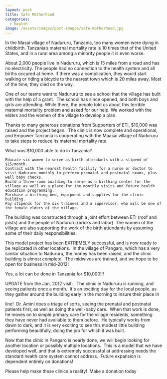 ```yaml
---
layout: post
title: Safe Motherhood
categories:
  - health
image: /assets/images/post-images/safe-motherhood.jpg
---
```


In the Masai village of Nadururu, Tanzania, too many women were dying in childbirth. Tanzania’s maternal mortality rate is 10 times that of the United States, and in a rural area among a minority people it is even worse.

About 2,000 people live in Nadururu, which is 15 miles from a road and has no electricity. The people had no connection to the health system and all births occured at home. If there was a complication, they would start walking or riding a bicycle to the nearest town which is 20 miles away. Most of the time, they died on the way.

One of our teams went to Nadururu to see a school that the village has built with the help of a grant.  The school has since opened, and both boys and girls are attending. While there, the people told us about this terrible maternal mortality problem and asked for our help. We worked with the elders and the women of the village to develop a plan.

Thanks to many generous donations from Supporters of ETI, $10,000 was raised and the project began.  The clinic is now complete and operational, and Empower Tanzania is cooperating with the Maasai village of Nadururu to take steps to reduce its maternal mortality rate.

What was $10,000 able to do in Tanzania?

```
Educate six women to serve as birth attendants with a stipend of $15/month.
Contract with the nearest health facility for a nurse or doctor to visit Nadururu monthly to perform prenatal and postnatal exams, plus well baby checks.
Build a three-room building to serve as a birthing center for the village as well as a place for the monthly visits and future health education programming.
Purchase a birthing bed, equipment and supplies for the clinic building.
Pay stipends for the six trainees and a supervisor, who will be one of the female elders of the village.
```

The building was constructed through a joint effort between ETI (roof and joists) and the people of Nadururu (bricks and labor)  The women of the village are also supporting the work of the birth attendants by assuming some of their daily responsibilities.

This model project has been EXTREMELY successful, and is now ready to be replicated in other locations.  In the village of Pangaro, which has a very similar situation to Nadururu, the money has been raised, and the clinic building is almost complete.  The midwives are trained, and we hope to be open for business in mid-2012!

Yes, a lot can be done in Tanzania for $10,000!!! 

UPDATE from the Jan, 2012 visit:   The clinic in Nadururu is running, and seeing patients once a month.  It's an exciting day for the local people, as they gather around the building early in the morning to insure their place in

line!  Dr. Amini does a triage of sorts, seeing the prenatal and postnatal patients first, as well as doing the well-baby care.  When that work is done, he moves on to simple primary care for the village residents, something they have never had available to them before.  He typically works from dawn to dark, and it is very exciting to see this modest little building performing beautifully, doing the job for which it was built.

Now that the clinic in Pangaro is nearly done, we will begin looking for another location or possibly multiple locations.  This is a model that we have developed well, and that is extremely successful at addressing needs the standard health care system cannot address.  Future expansion is dependent entirely on donations!

Please help make these clinics a reality!  Make a donation today
